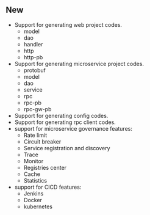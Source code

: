 ## New

- Support for generating web project codes.
  - model
  - dao
  - handler
  - http
  - http-pb
- Support for generating microservice project codes.
  - protobuf
  - model
  - dao
  - service
  - rpc
  - rpc-pb
  - rpc-gw-pb
- Support for generating config codes.
- Support for generating rpc client codes.
- support for microservice governance features:
  - Rate limit
  - Circuit breaker
  - Service registration and discovery
  - Trace
  - Monitor
  - Registries center
  - Cache
  - Statistics
- support for CICD features:
  - Jenkins
  - Docker
  - kubernetes
